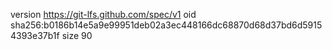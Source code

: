 version https://git-lfs.github.com/spec/v1
oid sha256:b0186b14e5a9e99951deb02a3ec448166dc68870d68d37bd6d59154393e37b1f
size 90
